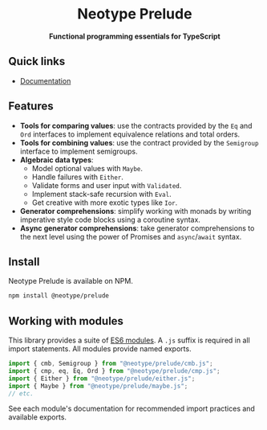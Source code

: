 <h1 align="center">Neotype Prelude</h1>

<p align="center">
    <strong>Functional programming essentials for TypeScript</strong>
</p>

## Quick links

-   [Documentation](https://jm4rtinez.github.io/neotype_prelude/)

## Features

-   **Tools for comparing values**: use the contracts provided by the `Eq` and
    `Ord` interfaces to implement equivalence relations and total orders.
-   **Tools for combining values**: use the contract provided by the `Semigroup`
    interface to implement semigroups.
-   **Algebraic data types**:
    -   Model optional values with `Maybe`.
    -   Handle failures with `Either`.
    -   Validate forms and user input with `Validated`.
    -   Implement stack-safe recursion with `Eval`.
    -   Get creative with more exotic types like `Ior`.
-   **Generator comprehensions**: simplify working with monads by writing
    imperative style code blocks using a coroutine syntax.
-   **Async generator comprehensions**: take generator comprehensions to the
    next level using the power of Promises and `async`/`await` syntax.

## Install

Neotype Prelude is available on NPM.

```sh
npm install @neotype/prelude
```

## Working with modules

This library provides a suite of [ES6 modules]. A `.js` suffix is required in
all import statements. All modules provide named exports.

```ts
import { cmb, Semigroup } from "@neotype/prelude/cmb.js";
import { cmp, eq, Eq, Ord } from "@neotype/prelude/cmp.js";
import { Either } from "@neotype/prelude/either.js";
import { Maybe } from "@neotype/prelude/maybe.js";
// etc.
```

See each module's documentation for recommended import practices and available
exports.

[es6 modules]:
    https://exploringjs.com/es6/ch_modules.html#sec_basics-of-es6-modules
